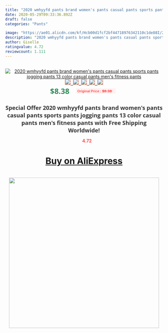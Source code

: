 ```yaml
---
title: "2020 wmhyyfd pants brand women's pants casual pants sports pants jogging pants 13 color casual pants men's fitness pants"
date: 2020-05-29T09:33:36.892Z
draft: false
categories: "Pants"

image: "https://ae01.alicdn.com/kf/Hcb00d1fcf2bf44718976342110c1de88I/2020-wmhyyfd-pants-brand-women-s-pants-casual-pants-sports-pants-jogging-pants-13-color-casual.jpg"
description: "2020 wmhyyfd pants brand women's pants casual pants sports pants jogging pants 13 color casual pants men's fitness pants"
author: Giselle
ratingvalue: 4.72
reviewcount: 1.111
---
```

<br>
<div style="text-align: center;">
<a href="https://s.click.aliexpress.com/e/_9geMjx" target="_blank" rel="nofollow noopener noreferrer"><img alt="2020 wmhyyfd pants brand women's pants casual pants sports pants jogging pants 13 color casual pants men's fitness pants" class="magnifier-image" src="https://ae01.alicdn.com/kf/Hcb00d1fcf2bf44718976342110c1de88I/2020-wmhyyfd-pants-brand-women-s-pants-casual-pants-sports-pants-jogging-pants-13-color-casual.jpg_640x640.jpg">
<br>
<img style="border:1px solid salmon" src="https://ae01.alicdn.com/kf/Hcb00d1fcf2bf44718976342110c1de88I/2020-wmhyyfd-pants-brand-women-s-pants-casual-pants-sports-pants-jogging-pants-13-color-casual.jpg_120x120.jpg">&nbsp;&nbsp;<img style="border:1px solid salmon" src="https://ae01.alicdn.com/kf/H9b39544e76e946a2bb23cc406f9af19fu/2020-wmhyyfd-pants-brand-women-s-pants-casual-pants-sports-pants-jogging-pants-13-color-casual.jpg_120x120.jpg">&nbsp;&nbsp;<img style="border:1px solid salmon" src="https://ae01.alicdn.com/kf/Ha00419452ae84c24b7366b32a54ef6fcH/2020-wmhyyfd-pants-brand-women-s-pants-casual-pants-sports-pants-jogging-pants-13-color-casual.jpg_120x120.jpg">&nbsp;&nbsp;<img style="border:1px solid salmon" src="https://ae01.alicdn.com/kf/H71145b171b0447dc9c021d0a3c269be0i/2020-wmhyyfd-pants-brand-women-s-pants-casual-pants-sports-pants-jogging-pants-13-color-casual.jpg_120x120.jpg">&nbsp;&nbsp;<img style="border:1px solid salmon" src="https://ae01.alicdn.com/kf/H1ffb60c7c4a1460f8e148da78e7f43a0P/2020-wmhyyfd-pants-brand-women-s-pants-casual-pants-sports-pants-jogging-pants-13-color-casual.jpg_120x120.jpg"></a></div><br0>
<div style="text-align: center;"><span style="background-color: white; border: 0px; box-sizing: border-box; color: seagreen; display: inline-block; font-family: &quot;open sans&quot; , &quot;arial&quot; , &quot;helvetica&quot; , sans-serif , &quot;heiti&quot;; font-size: 24px; font-stretch: inherit; font-weight: 700; line-height: inherit; margin: 0px 10px 0px 0px; padding: 0px; vertical-align: middle;">$8.38 </span>
<span style="background: rgb(255 , 241 , 241); border-radius: 3px; border: 0px; box-sizing: border-box; color: #ff4747; display: inline-block; font-family: inherit; font-size: 12px; font-stretch: inherit; font-style: inherit; font-variant: inherit; font-weight: 600; line-height: inherit; margin: 0px; padding: 2px 5px; transform: scale(0.9); vertical-align: middle;">Original Price : <b style="text-decoration: line-through;">$8.38 </b> &nbsp;&nbsp;</span></div>
<h1 style="color: #333333; display: inline-block; font-family: &quot;open sans&quot; , &quot;arial&quot; , &quot;helvetica&quot; , sans-serif , &quot;heiti&quot;; font-size: 18px; font-stretch: inherit; font-weight: 700; text-align: center;">Special Offer 2020 wmhyyfd pants brand women's pants casual pants sports pants jogging pants 13 color casual pants men's fitness pants with Free Shipping Worldwide!</h1>
<div style="color: #ff4747; text-align: center;">
<img src="https://4.bp.blogspot.com/-M0ZcTcb-5uY/XleCXlxnR4I/AAAAAAAAAEc/OrjgMkXV1oMQFaCRZj5HQwOCBcu3w1FegCPcBGAYYCw/s1600/star.png" style="height: 15px;">&nbsp;<b>4.72</b></div>
<div class="button_cont" align="center"><a class="buynow_a" href="https://s.click.aliexpress.com/e/_9geMjx" target="_blank" rel="nofollow noopener noreferrer"><H1>Buy on AliExpress</H1></a></div><br>
<div class="separator" style="clear: both; text-align: center;">
<img src="https://lh3.googleusercontent.com/-pTy5HemUv9M/XlePHvY0dAI/AAAAAAAAAE4/0nX5iRUoIWY8eMW9Dpxeirr157OZliDIgCLcBGAsYHQ/s1600/badge.gif" width="480">
</div>
